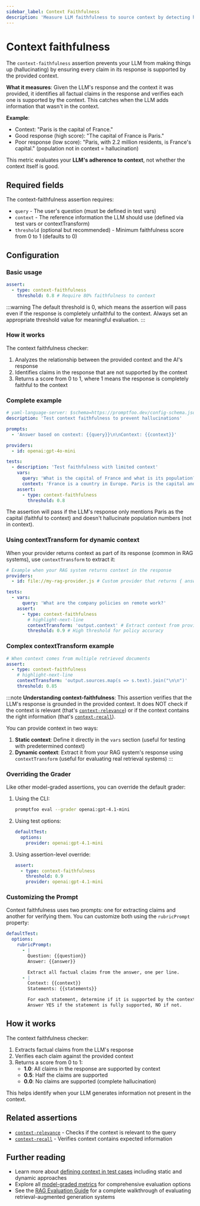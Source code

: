 ```yaml
---
sidebar_label: Context Faithfulness
description: 'Measure LLM faithfulness to source context by detecting hallucinations, fabrications, and unsupported claims in responses'
---
```


# Context faithfulness

The `context-faithfulness` assertion prevents your LLM from making things up (hallucinating) by ensuring every claim in its response is supported by the provided context.

**What it measures**: Given the LLM's response and the context it was provided, it identifies all factual claims in the response and verifies each one is supported by the context. This catches when the LLM adds information that wasn't in the context.

**Example**:

- Context: "Paris is the capital of France."
- Good response (high score): "The capital of France is Paris."
- Poor response (low score): "Paris, with 2.2 million residents, is France's capital." (population not in context = hallucination)

This metric evaluates your **LLM's adherence to context**, not whether the context itself is good.

## Required fields

The context-faithfulness assertion requires:

- `query` - The user's question (must be defined in test vars)
- `context` - The reference information the LLM should use (defined via test vars or contextTransform)
- `threshold` (optional but recommended) - Minimum faithfulness score from 0 to 1 (defaults to 0)

## Configuration

### Basic usage

```yaml
assert:
  - type: context-faithfulness
    threshold: 0.8 # Require 80% faithfulness to context
```

:::warning
The default threshold is 0, which means the assertion will pass even if the response is completely unfaithful to the context. Always set an appropriate threshold value for meaningful evaluation.
:::

### How it works

The context faithfulness checker:

1. Analyzes the relationship between the provided context and the AI's response
2. Identifies claims in the response that are not supported by the context
3. Returns a score from 0 to 1, where 1 means the response is completely faithful to the context

### Complete example

```yaml title="promptfooconfig.yaml"
# yaml-language-server: $schema=https://promptfoo.dev/config-schema.json
description: 'Test context faithfulness to prevent hallucinations'

prompts:
  - 'Answer based on context: {{query}}\n\nContext: {{context}}'

providers:
  - id: openai:gpt-4o-mini

tests:
  - description: 'Test faithfulness with limited context'
    vars:
      query: 'What is the capital of France and what is its population?'
      context: 'France is a country in Europe. Paris is the capital and largest city of France.'
    assert:
      - type: context-faithfulness
        threshold: 0.8
```

The assertion will pass if the LLM's response only mentions Paris as the capital (faithful to context) and doesn't hallucinate population numbers (not in context).

### Using contextTransform for dynamic context

When your provider returns context as part of its response (common in RAG systems), use `contextTransform` to extract it:

```yaml
# Example when your RAG system returns context in the response
providers:
  - id: file://my-rag-provider.js # Custom provider that returns { answer, context }

tests:
  - vars:
      query: 'What are the company policies on remote work?'
    assert:
      - type: context-faithfulness
        # highlight-next-line
        contextTransform: 'output.context' # Extract context from provider's response
        threshold: 0.9 # High threshold for policy accuracy
```

### Complex contextTransform example

```yaml
# When context comes from multiple retrieved documents
assert:
  - type: context-faithfulness
    # highlight-next-line
    contextTransform: 'output.sources.map(s => s.text).join("\n\n")'
    threshold: 0.85
```

:::note
**Understanding context-faithfulness**: This assertion verifies that the LLM's response is grounded in the provided context. It does NOT check if the context is relevant (that's [`context-relevance`](/docs/configuration/expected-outputs/model-graded/context-relevance)) or if the context contains the right information (that's [`context-recall`](/docs/configuration/expected-outputs/model-graded/context-recall)).

You can provide context in two ways:

1. **Static context**: Define it directly in the `vars` section (useful for testing with predetermined context)
2. **Dynamic context**: Extract it from your RAG system's response using `contextTransform` (useful for evaluating real retrieval systems)
   :::

### Overriding the Grader

Like other model-graded assertions, you can override the default grader:

1. Using the CLI:

   ```sh
   promptfoo eval --grader openai:gpt-4.1-mini
   ```

2. Using test options:

   ```yaml
   defaultTest:
     options:
       provider: openai:gpt-4.1-mini
   ```

3. Using assertion-level override:
   ```yaml
   assert:
     - type: context-faithfulness
       threshold: 0.9
       provider: openai:gpt-4.1-mini
   ```

### Customizing the Prompt

Context faithfulness uses two prompts: one for extracting claims and another for verifying them. You can customize both using the `rubricPrompt` property:

```yaml
defaultTest:
  options:
    rubricPrompt:
      - |
        Question: {{question}}
        Answer: {{answer}}

        Extract all factual claims from the answer, one per line.
      - |
        Context: {{context}}
        Statements: {{statements}}

        For each statement, determine if it is supported by the context.
        Answer YES if the statement is fully supported, NO if not.
```

## How it works

The context faithfulness checker:

1. Extracts factual claims from the LLM's response
2. Verifies each claim against the provided context
3. Returns a score from 0 to 1:
   - **1.0**: All claims in the response are supported by context
   - **0.5**: Half the claims are supported
   - **0.0**: No claims are supported (complete hallucination)

This helps identify when your LLM generates information not present in the context.

## Related assertions

- [`context-relevance`](/docs/configuration/expected-outputs/model-graded/context-relevance) - Checks if the context is relevant to the query
- [`context-recall`](/docs/configuration/expected-outputs/model-graded/context-recall) - Verifies context contains expected information

## Further reading

- Learn more about [defining context in test cases](/docs/configuration/expected-outputs/model-graded#defining-context) including static and dynamic approaches
- Explore all [model-graded metrics](/docs/configuration/expected-outputs/model-graded) for comprehensive evaluation options
- See the [RAG Evaluation Guide](/docs/guides/evaluate-rag) for a complete walkthrough of evaluating retrieval-augmented generation systems
